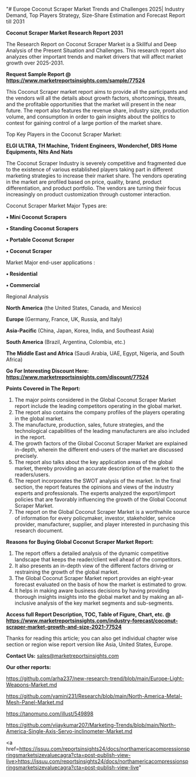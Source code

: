 "# Europe Coconut Scraper Market Trends and Challenges 2025| Industry Demand, Top Players Strategy, Size-Share Estimation and Forecast Report till 2031

<strong>Coconut Scraper Market Research Report 2031</strong>

The Research Report on Coconut Scraper Market is a Skillful and Deep Analysis of the Present Situation and Challenges. This research report also analyzes other important trends and market drivers that will affect market growth over 2025-2031.

<strong>Request Sample Report @ <a href=https://www.marketreportsinsights.com/sample/77524>https://www.marketreportsinsights.com/sample/77524</a></strong>

This Coconut Scraper market report aims to provide all the participants and the vendors will all the details about growth factors, shortcomings, threats, and the profitable opportunities that the market will present in the near future. The report also features the revenue share, industry size, production volume, and consumption in order to gain insights about the politics to contest for gaining control of a large portion of the market share.

Top Key Players in the Coconut Scraper Market:

<strong>ELGI ULTRA, TH Machine, Trident Engineers, Wonderchef, DRS Home Equipments, Nits And Nats</strong>

The Coconut Scraper Industry is severely competitive and fragmented due to the existence of various established players taking part in different marketing strategies to increase their market share. The vendors operating in the market are profiled based on price, quality, brand, product differentiation, and product portfolio. The vendors are turning their focus increasingly on product customization through customer interaction.

Coconut Scraper Market Major Types are:

<strong>• Mini Coconut Scrapers

• Standing Coconut Scrapers

• Portable Coconut Scraper

• Coconut Scraper</strong>

Market Major end-user applications :

<strong>• Residential

• Commercial</strong>

Regional Analysis

</u><strong><b>North America</b></strong> (the United States, Canada, and Mexico)

<strong><b>Europe </b></strong>(Germany, France, UK, Russia, and Italy)

<strong><b>Asia-Pacific</b></strong> (China, Japan, Korea, India, and Southeast Asia)

<strong><b>South America</b></strong> (Brazil, Argentina, Colombia, etc.)

<strong><b>The Middle East and Africa</b></strong> (Saudi Arabia, UAE, Egypt, Nigeria, and South Africa)

<strong>Go For Interesting Discount Here: <a href=https://www.marketreportsinsights.com/discount/77524>https://www.marketreportsinsights.com/discount/77524</a></strong>

<strong>Points Covered in The Report:</strong>
<ol>
  <li>The major points considered in the Global Coconut Scraper Market report include the leading competitors operating in the global market.</li>
  <li>The report also contains the company profiles of the players operating in the global market.</li>
  <li>The manufacture, production, sales, future strategies, and the technological capabilities of the leading manufacturers are also included in the report.</li>
  <li>The growth factors of the Global Coconut Scraper Market are explained in-depth, wherein the different end-users of the market are discussed precisely.</li>
  <li>The report also talks about the key application areas of the global market, thereby providing an accurate description of the market to the readers/users.</li>
  <li>The report incorporates the SWOT analysis of the market. In the final section, the report features the opinions and views of the industry experts and professionals. The experts analyzed the export/import policies that are favorably influencing the growth of the Global Coconut Scraper Market.</li>
  <li>The report on the Global Coconut Scraper Market is a worthwhile source of information for every policymaker, investor, stakeholder, service provider, manufacturer, supplier, and player interested in purchasing this research document.</li>
</ol>
<strong>Reasons for Buying Global Coconut Scraper Market Report:</strong>

<ol>
  <li>The report offers a detailed analysis of the dynamic competitive landscape that keeps the reader/client well ahead of the competitors.</li>
  <li>It also presents an in-depth view of the different factors driving or restraining the growth of the global market.</li>
  <li>The Global Coconut Scraper Market report provides an eight-year forecast evaluated on the basis of how the market is estimated to grow.</li>
  <li>It helps in making aware business decisions by having providing thorough insights insights into the global market and by making an all-inclusive analysis of the key market segments and sub-segments.</li>
</ol>
<strong>Access full Report Description, TOC, Table of Figure, Chart, etc. @ <a href=https://www.marketreportsinsights.com/industry-forecast/coconut-scraper-market-growth-and-size-2021-77524>https://www.marketreportsinsights.com/industry-forecast/coconut-scraper-market-growth-and-size-2021-77524</a></strong>


Thanks for reading this article; you can also get individual chapter wise section or region wise report version like Asia, United States, Europe.

<strong>Contact Us:</strong>
sales@marketreportsinsights.com

<strong>Our other reports:</strong>

<a href=https://github.com/arha237/new-research-trend/blob/main/Europe-Light-Weapons-Market.md>https://github.com/arha237/new-research-trend/blob/main/Europe-Light-Weapons-Market.md</a>

<a href=https://github.com/yamini231/Research/blob/main/North-America-Metal-Mesh-Panel-Market.md>https://github.com/yamini231/Research/blob/main/North-America-Metal-Mesh-Panel-Market.md</a>

<a href=https://tanomuno.com/illust/549898>https://tanomuno.com/illust/549898</a>

<a href=https://github.com/vijaykumar207/Marketing-Trends/blob/main/North-America-Single-Axis-Servo-inclinometer-Market.md>https://github.com/vijaykumar207/Marketing-Trends/blob/main/North-America-Single-Axis-Servo-inclinometer-Market.md</a>

<a href=https://issuu.com/reportsinsights24/docs/northamericacompressionspringsmarketsizevaluecagra?cta=post-publish-view-live>https://issuu.com/reportsinsights24/docs/northamericacompressionspringsmarketsizevaluecagra?cta=post-publish-view-live</a>"
